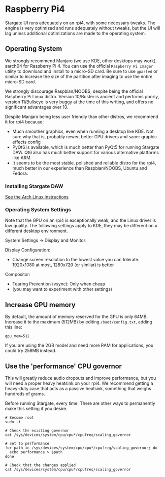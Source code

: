 # Raspberry Pi4

Stargate UI runs adequately on an rpi4, with some necessary tweaks.
The engine is very optimized and runs adequately without tweaks, but the
UI will lag unless additional optimizations are made to the operating system.

## Operating System

We strongly recommend Manjaro (we use KDE, other desktops may work), aarch64
for Raspberry Pi 4.  You can use the official `Raspberry Pi Imager` utility to
download and install to a micro-SD card.  Be sure to use `gparted` or similar
to increase the size of the partition after imaging to use the entire micro-SD
card.

We strongly discourage Raspbian/NOOBS, despite being the official Raspberry Pi
Linux distro.  Version 10/Buster is ancient and performs poorly, version
11/Bullseye is very buggy at the time of this writing, and offers no
significant advantages over 10.

Despite Manjaro being less user friendly than other distros, we recommend it
for rpi4 because:

- Much smoother graphics, even when running a desktop like KDE.  Not sure why
  that is, probably newer, better GPU drivers and saner graphic effects config
- PyQt6 is available, which is much better than PyQt5 for running Stargate DAW.
  Qt6 also has much better support for various alternative platforms like ARM.
- It seems to be the most stable, polished and reliable distro for the rpi4,
  much better in our experience than Raspbian/NOOBS, Ubuntu and Fedora.

### Installing Stargate DAW

[See the Arch Linux instructions](./arch_linux.md)

### Operating System Settings

Note that the GPU on an rpi4 is exceptionally weak, and the Linux driver is
low quality.  The following settings apply to KDE, they may be different on
a different desktop environment.

System Settings -> Display and Monitor:

Display Configuration:
- Change screen resolution to the lowest value you can tolerate.  1920x1080 at
  most, 1280x720 (or similar) is better

Compositor:
- Tearing Prevention (vsync): Only when cheap
- (you may want to experiment with other settings)

## Increase GPU memory

By default, the amount of memory reserved for the GPU is only 64MB.  Increase
it to the maximum (512MB) by editing `/boot/config.txt`, adding this line:
```
gpu_mem=512
```

If you are using the 2GB model and need more RAM for applications, you could
try 256MB instead.

## Use the 'performance' CPU governor

This will greatly reduce audio dropouts and improve performance, but you will
need a proper heavy heatsink on your rpi4.  We recommend getting a heavy-duty
case that acts as a passive heatsink, something that weighs hundreds of grams.

Before running Stargate, every time.  There are other ways to permanently make
this setting if you desire.

```
# Become root
sudo -i

# Check the existing governor
cat /sys/devices/system/cpu/cpu*/cpufreq/scaling_governor

# Set to performance
for path in /sys/devices/system/cpu/cpu*/cpufreq/scaling_governor; do
  echo performance > $path
done

# Check that the changes applied
cat /sys/devices/system/cpu/cpu*/cpufreq/scaling_governor
```
